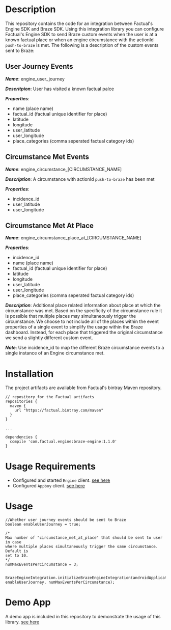 # Description

This repository contains the code for an integration between Factual's Engine SDK and Braze SDK. 
Using this integration library you can configure Factual's Engine SDK to send Braze custom events
when the user is at a known factual place or when an engine circumstance with the actionId ```push-to-braze```
is met. The following is a description of the custom events sent to Braze: 

## User Journey Events

***Name***: engine_user_journey

***Descritpion***: User has visited a known factual palce

***Properties***: 
* name (place name)
* factual_id (factual unique identifier for place)
* latitude
* longitude
* user_latitude
* user_longitude 
* place_categories (comma seperated factual category ids)

## Circumstance Met Events

***Name***: engine_circumstance_[CIRCUMSTANCE_NAME]

***Description***: A circumstance with actionId ```push-to-braze``` has been met

***Properties***: 
* incidence_id
* user_latitude
* user_longitude

## Circumstance Met At Place

***Name***: engine_circumstance_place_at_[CIRCUMSTANCE_NAME]

***Properties***: 
* incidence_id
* name (place name)
* factual_id (factual unique identifier for place)
* latitude
* longitude
* user_latitude
* user_longitude 
* place_categories (comma seperated factual category ids)

***Description***: Additional place related information about place at which the circumstance was met. 
             Based on the specificity of the circumstance rule it is possible that multiple places may
             simultaneously trigger the circumstance. We choose to not include all of the places within the 
             event properties of a single event to simplify the usage within the Braze dashboard. 
             Instead, for each place that triggered the original circumstance we send a slightly 
             different custom event.
             
***Note***: Use incidence_id to map the different Braze circumstance events to a single instance of an Engine circumstance met.

# Installation

The project artifacts are avaliable from Factual's bintray Maven repository. 

```
// repository for the Factual artifacts
repositories {
  maven {
    url "https://factual.bintray.com/maven"
  }
}

...

dependencies {
  compile 'com.factual.engine:braze-engine:1.1.0'
}
```

# Usage Requirements

* Configured and started `Engine` client. [see here](http://developer.factual.com/engine/android/)
* Configured `Appboy` client. [see here](https://www.braze.com/documentation/Android/#step-2-configure-the-braze-sdk-in-appboyxml)

# Usage

```
//Whether user journey events should be sent to Braze
boolean enableUserJourney = true;

/*
Max number of "circumstance_met_at_place" that should be sent to user in case
where multiple places simultaneously trigger the same circumstance. Default is
set to 10.
*/
numMaxEventsPerCircumstance = 3; 


BrazeEngineIntegration.initializeBrazeEngineIntegration(androidApplicationContext, enableUserJourney, numMaxEventsPerCircumstance);
```

# Demo App

A demo app is included in this repository to demonstrate the usage of this library. [see here](demo)
